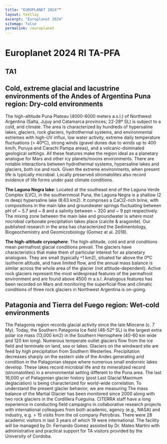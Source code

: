 ```yaml
---
title: "EUROPLANET 2024""
layout: textlay
excerpt: "Europlanet 2024"
sitemap: false
permalink: /europlanet
---
```


# Europlanet 2024 RI TA-PFA

## TA1

## Cold, extreme glacial and lacustrine environments of the Andes of Argentina Puna region: Dry-cold environments

The high-altitude Puna Plateau (4000-6000 meters a.s.l.) of Northwest Argentina (Salta, Jujuy and Catamarca
 provinces; 22-28º SL) is subject to a cold, arid climate. The area is characterized by hundreds of hypersaline
 lakes, glaciers, rock glaciers, hydrothermal systems, and environmental extremes with high-UV influx, low
 water activity, extreme daily temperature fluctuations (> 40ºC), strong winds (gravel dunes due to winds up to
 400 km/h, Puruya and Carachi Pampa areas), and a volcanic-dominated geological settings. All these features
 make the region ideal as a planetary analogue for Mars and other icy planets/moons environments. There are
 notable interactions between hydrothermal systems, hypersaline lakes and glaciers, both ice and rock. Given the
 extreme environments, when present life is typically microbial. Locally preserved stromatolites also record
 evidence of life forms under past climate conditions.
 
**The Laguna Negra lake**: Located at the southeast end of the Laguna Verde Complex (LVC), in the
southernmost Puna, the Laguna Negra is a shallow (2 m deep) hypersaline lake (8.63 km2). It comprises a
 CaCl2-rich brine, with compositions in the main lake and groundwater springs fluctuating between pH of ~ 5.7
 and ~ 8 and a salinity between ~ 320 and ~ 9 ppt respectively. The mixing zone between the main lake and
 groundwater is where most microbial carbonate precipitation takes place (calcite & aragonite). Our published
 research in the area has characterized the Sedimentology, Biogeochemistry and Geomicrobiology (Gomez at al.
 2018).

**The high-altitude cryosphere**: The high-altitude, cold and arid conditions mean permafrost glacial conditions
 prevail. The glaciers have characteristics that make them of particular interest for as planetary analogues. They
 are small (typically ˃1 km2), situated far above the 0ºC isotherm altitude, and have limited flow, and the annual
 mass balance is similar across the whole area of the glacier (not altitude-dependent). Active rock glaciers
 represent the most widespread features of the permafrost environment and are found above 4500 m a.s.l.
 Analogous features has been recorded on Mars and monitoring the superficial flow and climatic conditions of
 three rock glaciers in Northwest Argentina is on-going.


## Patagonia and Tierra del Fuego region: Wet-cold environments

The Patagonia region records glacial activity since the late Miocene (c. 7 My). Today, the Southern Patagonia
 Ice field (48-52º SL) is the largest extra polar ice mass (13,000 km2) in the Southern Hemisphere (40-60 km
 wide and 120 km long). Numerous temperate outlet glaciers flow from the ice field and terminate on land, sea
 or lakes. Glaciers on the windward site are feed by high precipitation from Southern Westerlies. Precipitation
 decreases sharply on the eastern side of the Andes generating arid condition in the Patagonian steppe where
 numerous small endorreic lakes develop. These lakes record microbial life and its mineralized record
 (stromatolites) in a environmental setting different to the Puna area. The last 16,000 yr of Patagonian glacier
 history (post Last Glacial Maximum deglaciation) is being characterized for world-wide correlation. To
 understand the present glacier behavior, we are measuring The mass balance of the Martial Glacier has been
 monitored since 2000 along with two rock glaciers in the Cordillera Fueguina.
CITERRA staff have a long experience in conducting field campaigns in collaborative research projects with international colleagues from
 both academic, agency (e.g., NASA) and industry, e.g. > 15 visits from the oil company Petrobras. There were
 28 academic visitors in last 3 years of which 19 were international. The facility will be managed by Dr. Fernando Gomez assisted by Dr. Mateo Martini with administrative and practical support for TA visitors provided by the University of Cordoba.

